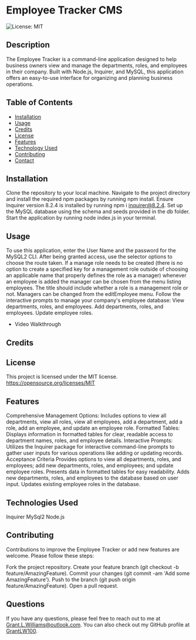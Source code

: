 # Employee Tracker CMS

![License: MIT](https://img.shields.io/badge/License-MIT-yellow.svg)

## Description
The Employee Tracker is a command-line application designed to help business owners view and manage the departments, roles, and employees in their company. Built with Node.js, Inquirer, and MySQL, this application offers an easy-to-use interface for organizing and planning business operations.

## Table of Contents
* [Installation](#installation)
* [Usage](#usage)
* [Credits](#credits)
* [License](#license)
* [Features](#features)
* [Technology Used](#technologies-used)
* [Contributing](#contributing)
* [Contact](#contact)

## Installation
Clone the repository to your local machine.
Navigate to the project directory and install the required npm packages by running npm install.
Ensure Inquirer version 8.2.4 is installed by running npm i inquirer@8.2.4.
Set up the MySQL database using the schema and seeds provided in the db folder.
Start the application by running node index.js in your terminal.

## Usage
To use this application, enter the User Name and the password for the MySQL2 CLI. After being granted access, use the selector options to choose the route taken. If a manage role needs to be created (there is no option to create a specified key for a management role outside of choosing an applicable name that properly defines the role as a manager) whenever an employee is added the manager can be chosen from the menu listing employees. The title should include whether a role is a management role or not. Managers can be changed from the editEmployee menu.
Follow the interactive prompts to manage your company's employee database:
View departments, roles, and employees.
Add departments, roles, and employees.
Update employee roles.

- Video Walkthrough

## Credits

## License
This project is licensed under the MIT license.
https://opensource.org/licenses/MIT


## Features
Comprehensive Management Options: Includes options to view all departments, view all roles, view all employees, add a department, add a role, add an employee, and update an employee role.
Formatted Tables: Displays information in formatted tables for clear, readable access to department names, roles, and employee details.
Interactive Prompts: Utilizes the Inquirer package for interactive command-line prompts to gather user inputs for various operations like adding or updating records.
Acceptance Criteria
Provides options to view all departments, roles, and employees; add new departments, roles, and employees; and update employee roles.
Presents data in formatted tables for easy readability.
Adds new departments, roles, and employees to the database based on user input.
Updates existing employee roles in the database.

## Technologies Used
Inquirer
MySql2
Node.js

## Contributing
Contributions to improve the Employee Tracker or add new features are welcome. Please follow these steps:

Fork the project repository.
Create your feature branch (git checkout -b feature/AmazingFeature).
Commit your changes (git commit -am 'Add some AmazingFeature').
Push to the branch (git push origin feature/AmazingFeature).
Open a pull request.

## Questions
If you have any questions, please feel free to reach out to me at Grant.L.Williams@outlook.com. You can also check out my GitHub profile at [GrantLW100](GrantLW100).
